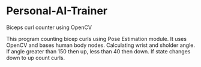 # Personal-AI-Trainer
Biceps curl counter using OpenCV

This program counting bicep curls using Pose Estimation module.
It uses OpenCV and bases human body nodes.
Calculating wrist and sholder angle.
If angle greater than 150 then up,
less than 40 then down. If state changes down to up count curls.
